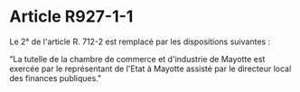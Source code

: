 # Article R927-1-1

Le 2° de l'article R. 712-2 est remplacé par les dispositions suivantes :

"La tutelle de la chambre de commerce et d'industrie de Mayotte est exercée par le représentant de l'Etat à Mayotte assisté par le directeur local des finances publiques."
